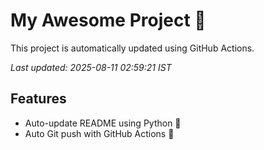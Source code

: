 # My Awesome Project 🚀

This project is automatically updated using GitHub Actions.

_Last updated: 2025-08-11 02:59:21 IST_

## Features
- Auto-update README using Python 🐍
- Auto Git push with GitHub Actions 🤖
